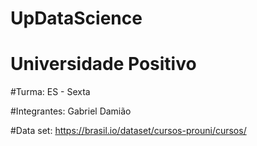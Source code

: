 # UpDataScience

# Universidade Positivo

#Turma: ES - Sexta

#Integrantes: Gabriel Damião

#Data set: https://brasil.io/dataset/cursos-prouni/cursos/
